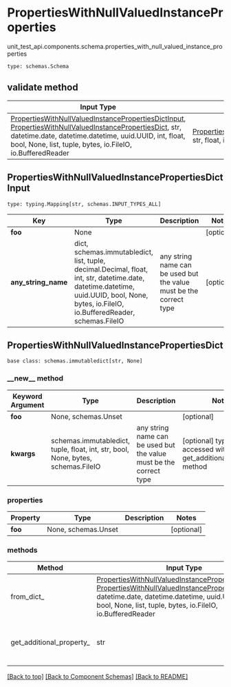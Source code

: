 # PropertiesWithNullValuedInstanceProperties
unit_test_api.components.schema.properties_with_null_valued_instance_properties
```
type: schemas.Schema
```

## validate method
Input Type | Return Type | Notes
------------ | ------------- | -------------
[PropertiesWithNullValuedInstancePropertiesDictInput](#propertieswithnullvaluedinstancepropertiesdictinput), [PropertiesWithNullValuedInstancePropertiesDict](#propertieswithnullvaluedinstancepropertiesdict), str, datetime.date, datetime.datetime, uuid.UUID, int, float, bool, None, list, tuple, bytes, io.FileIO, io.BufferedReader | [PropertiesWithNullValuedInstancePropertiesDict](#propertieswithnullvaluedinstancepropertiesdict), str, float, int, bool, None, tuple, bytes, io.FileIO |

## PropertiesWithNullValuedInstancePropertiesDictInput
```
type: typing.Mapping[str, schemas.INPUT_TYPES_ALL]
```
Key | Type |  Description | Notes
------------ | ------------- | ------------- | -------------
**foo** | None |  | [optional]
**any_string_name** | dict, schemas.immutabledict, list, tuple, decimal.Decimal, float, int, str, datetime.date, datetime.datetime, uuid.UUID, bool, None, bytes, io.FileIO, io.BufferedReader, schemas.FileIO | any string name can be used but the value must be the correct type | [optional]

## PropertiesWithNullValuedInstancePropertiesDict
```
base class: schemas.immutabledict[str, None]

```
### &lowbar;&lowbar;new&lowbar;&lowbar; method
Keyword Argument | Type | Description | Notes
---------------- | ---- | ----------- | -----
**foo** | None, schemas.Unset |  | [optional]
**kwargs** | schemas.immutabledict, tuple, float, int, str, bool, None, bytes, schemas.FileIO | any string name can be used but the value must be the correct type | [optional] typed value is accessed with the get_additional_property_ method

### properties
Property | Type | Description | Notes
-------- | ---- | ----------- | -----
**foo** | None, schemas.Unset |  | [optional]

### methods
Method | Input Type | Return Type | Notes
------ | ---------- | ----------- | ------
from_dict_ | [PropertiesWithNullValuedInstancePropertiesDictInput](#propertieswithnullvaluedinstancepropertiesdictinput), [PropertiesWithNullValuedInstancePropertiesDict](#propertieswithnullvaluedinstancepropertiesdict), str, datetime.date, datetime.datetime, uuid.UUID, int, float, bool, None, list, tuple, bytes, io.FileIO, io.BufferedReader | [PropertiesWithNullValuedInstancePropertiesDict](#propertieswithnullvaluedinstancepropertiesdict), str, float, int, bool, None, tuple, bytes, io.FileIO | a constructor
get_additional_property_ | str | schemas.immutabledict, tuple, float, int, str, bool, None, bytes, schemas.FileIO, schemas.Unset }} | provides type safety for additional properties

[[Back to top]](#top) [[Back to Component Schemas]](../../../README.md#Component-Schemas) [[Back to README]](../../../README.md)
